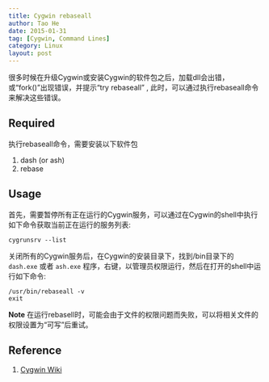```yaml
---
title: Cygwin rebaseall
author: Tao He
date: 2015-01-31
tag: [Cygwin, Command Lines]
category: Linux
layout: post
---
```


很多时候在升级Cygwin或安装Cygwin的软件包之后，加载dll会出错，或“fork()”出现错误，并提示“try rebaseall” , 此时，可以通过执行rebaseall命令来解决这些错误。

<!--more-->

Required
--------

执行rebaseall命令，需要安装以下软件包

1. dash (or ash)
2. rebase

Usage
-----

首先，需要暂停所有正在运行的Cygwin服务，可以通过在Cygwin的shell中执行如下命令获取当前正在运行的服务列表:

    cygrunsrv --list 

关闭所有的Cygwin服务后，在Cygwin的安装目录下，找到/bin目录下的 `dash.exe` 或者 `ash.exe` 程序，右键，以管理员权限运行，然后在打开的shell中运行如下命令:

    /usr/bin/rebaseall -v
    exit

**Note** 在运行rebasell时，可能会由于文件的权限问题而失败，可以将相关文件的权限设置为“可写”后重试。

Reference
---------

1. [Cygwin Wiki](http://cygwin.wikia.com/wiki/Rebaseall)

